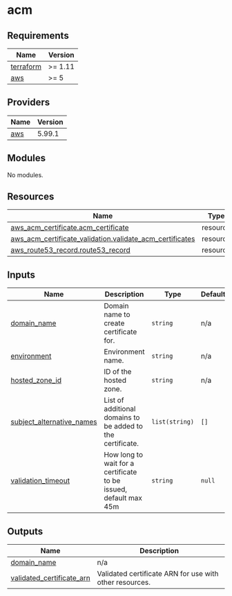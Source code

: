 # acm

<!-- BEGIN_TF_DOCS -->
## Requirements

| Name | Version |
|------|---------|
| <a name="requirement_terraform"></a> [terraform](#requirement\_terraform) | >= 1.11 |
| <a name="requirement_aws"></a> [aws](#requirement\_aws) | >= 5 |

## Providers

| Name | Version |
|------|---------|
| <a name="provider_aws"></a> [aws](#provider\_aws) | 5.99.1 |

## Modules

No modules.

## Resources

| Name | Type |
|------|------|
| [aws_acm_certificate.acm_certificate](https://registry.terraform.io/providers/hashicorp/aws/latest/docs/resources/acm_certificate) | resource |
| [aws_acm_certificate_validation.validate_acm_certificates](https://registry.terraform.io/providers/hashicorp/aws/latest/docs/resources/acm_certificate_validation) | resource |
| [aws_route53_record.route53_record](https://registry.terraform.io/providers/hashicorp/aws/latest/docs/resources/route53_record) | resource |

## Inputs

| Name | Description | Type | Default | Required |
|------|-------------|------|---------|:--------:|
| <a name="input_domain_name"></a> [domain\_name](#input\_domain\_name) | Domain name to create certificate for. | `string` | n/a | yes |
| <a name="input_environment"></a> [environment](#input\_environment) | Environment name. | `string` | n/a | yes |
| <a name="input_hosted_zone_id"></a> [hosted\_zone\_id](#input\_hosted\_zone\_id) | ID of the hosted zone. | `string` | n/a | yes |
| <a name="input_subject_alternative_names"></a> [subject\_alternative\_names](#input\_subject\_alternative\_names) | List of additional domains to be added to the certificate. | `list(string)` | `[]` | no |
| <a name="input_validation_timeout"></a> [validation\_timeout](#input\_validation\_timeout) | How long to wait for a certificate to be issued, default max 45m | `string` | `null` | no |

## Outputs

| Name | Description |
|------|-------------|
| <a name="output_domain_name"></a> [domain\_name](#output\_domain\_name) | n/a |
| <a name="output_validated_certificate_arn"></a> [validated\_certificate\_arn](#output\_validated\_certificate\_arn) | Validated certificate ARN for use with other resources. |
<!-- END_TF_DOCS -->
